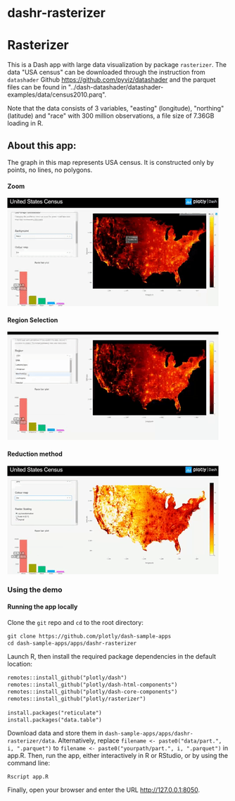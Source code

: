 # dashr-rasterizer
# Rasterizer

This is a Dash app with large data visualization by package `rasterizer`. The data "USA census" can be downloaded through the instruction from `datashader` Github https://github.com/pyviz/datashader and the parquet files can be found in "../dash-datashader/datashader-examples/data/census2010.parq". 

Note that the data consists of 3 variables, "easting" (longitude), "northing" (latitude) and "race" with 300 million observations, a file size of 7.36GB loading in R.

## About this app:

The graph in this map represents USA census. It is constructed only by points, no lines, no polygons.

#### Zoom

![assets/molecule3d.gif](assets/zoom.gif)

#### Region Selection

![assets/molecule3d.gif](assets/selection.gif)

#### Reduction method

![assets/molecule3d.gif](assets/reduction.gif)

### Using the demo

#### Running the app locally

Clone the `git` repo and `cd` to the root directory:

```
git clone https://github.com/plotly/dash-sample-apps
cd dash-sample-apps/apps/dashr-rasterizer
```
Launch R, then install the required package dependencies in the default location:

```
remotes::install_github("plotly/dash")
remotes::install_github("plotly/dash-html-components")
remotes::install_github("plotly/dash-core-components")
remotes::install_github("plotly/rasterizer")

install.packages("reticulate")
install.packages("data.table")
```

Download data and store them in `dash-sample-apps/apps/dashr-rasterizer/data`. Alternatively, replace `filename <- paste0("data/part.", i, ".parquet")` to `filename <- paste0("yourpath/part.", i, ".parquet")` in app.R. Then, run the app, either interactively in R or RStudio, or by using the command line:
```
Rscript app.R
```

Finally, open your browser and enter the URL http://127.0.0.1:8050. 